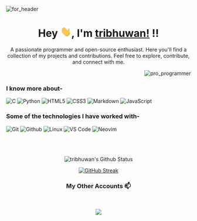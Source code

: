 ![for_header](https://github.com/tribhuwan-kumar/tribhuwan-kumar/assets/118052427/2282e321-3df3-4326-8ac8-822e4448a784)

<div align="center">

# Hey <img src="https://raw.githubusercontent.com/parth-27/parth-27/master/Hi.gif" width="30px">, I'm [tribhuwan!](https://github.com/tribhuwan-kumar) !!

</div>

<div align="center">

A passionate programmer and open-source enthusiast. Here you'll find a collection of my projects and contributions. Feel free to explore, contribute, and connect   with me.

</div>

<div align="right">

![pro_programmer](https://github.com/tribhuwan-kumar/tribhuwan-kumar/assets/118052427/01a74f4e-83a1-4a2d-8188-b428ddb5d733)


</div>


<!-- ![ubuntu-icon](https://github.com/tribhuwan-kumar/tribhuwan-kumar/assets/118052427/8aa83ab2-44ed-4f68-b4b7-0cdd6d5d58e6)
![figma-icon](https://github.com/tribhuwan-kumar/tribhuwan-kumar/assets/118052427/ff9a0494-f38d-4e6b-866e-d208ebdaa629)
![javascript](https://github.com/tribhuwan-kumar/tribhuwan-kumar/assets/118052427/69862fd6-fbab-4993-a4d0-c95758397bf6) -->

<link rel="stylesheet" href="https://cdnjs.cloudflare.com/ajax/libs/font-awesome/5.15.3/css/all.min.css" />


















### I know more about- </br>
![C](https://img.shields.io/badge/-C-000000?style=for-the-badge&logo=C)
![Python](https://img.shields.io/badge/-python-000000?style=for-the-badge&logo=python)
![HTML5](https://img.shields.io/badge/-HTML5-000000?style=for-the-badge&logo=HTML5)
![CSS3](https://img.shields.io/badge/-CSS3-000000?style=for-the-badge&logo=CSS3)
![Markdown](http://img.shields.io/badge/-Markdown-000000?style=for-the-badge&logo=Markdown&logoColor=magenta)
![JavaScript](https://img.shields.io/badge/-JavaScript-000000?style=for-the-badge&logo=javascript)

### Some of the technologies I have worked with-</br>
![Git](http://img.shields.io/badge/-Git-000000?style=for-the-badge&logo=Git)
![Github](http://img.shields.io/badge/-Github-000000?style=for-the-badge&logo=Github&logoColor=white)
![Linux](http://img.shields.io/badge/-Linux-000000?style=for-the-badge&logo=linux)
![VS Code](http://img.shields.io/badge/-VS%20Code-000000?style=for-the-badge&logo=Visual-studio-code&logoColor=blue)
![Neovim](http://img.shields.io/badge/-Neovim-000000?style=for-the-badge&logo=Neovim&logoColor=blue)
</br></br></br></br>

<div align = "center">

![tribhuwan's Github Status](https://github-readme-stats.vercel.app/api?username=tribhuwan-kumar&show_icons=true&title_color=bd3ef8&icon_color=F9826C&text_color=E6EDF3&bg_color=0D1117&hide_border=true)

</div>

<div align= "center">

[![GitHub Streak](https://streak-stats.demolab.com/?user=tribhuwan-kumar&currStreakNum=ac4ed8&fire=red&sideLabels=c64aff&date_format=[Y.]n.j&theme=dark&ring=ff6c53&currStreakLabel=E04173&card_width=470&background=0D1117&hide_border=true)](https://git.io/streak-stats)

</div>

<div>

<h3 align="center">My Other Accounts 📫 </h3>
<br />
<p align="center">
<!-- <a href="https://www.linkedin.com/in/piyushxbajaj/"><img src="https://img.shields.io/badge/linkedin-%230077B5.svg?&style=for-the-badge&logo=linkedin&logoColor=white"></a> -->
<a href="https://instagram.com/tribhuwan.1"><img src="https://img.shields.io/badge/instagram-%23E4405F.svg?&style=for-the-badge&logo=instagram&logoColor=white"></a>

</p>


        
</div>





<!---
tribhuwan-kumar/tribhuwan-kumar is a ✨ special ✨ repository because its `README.md` (this file) appears on your GitHub profile.
You can click the Preview link to take a look at your changes.
--->

